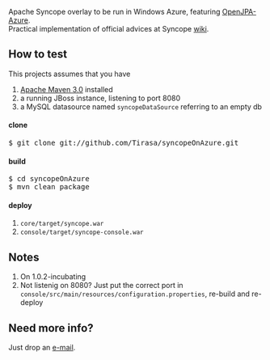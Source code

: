 Apache Syncope overlay to be run in Windows Azure, featuring [OpenJPA-Azure](https://github.com/Tirasa/OpenJPA-Azure).<br/>
Practical implementation of official advices at Syncope [wiki](https://cwiki.apache.org/confluence/display/SYNCOPE/Run+Syncope+in+real+environments).

## How to test ##

This projects assumes that you have
 1. [Apache Maven 3.0](http://maven.apache.org) installed
 1. a running JBoss instance, listening to port 8080
 1. a MySQL datasource named <code>syncopeDataSource</code> referring to an empty db

#### clone ####

<pre>
$ git clone git://github.com/Tirasa/syncopeOnAzure.git
</pre>

#### build ####

<pre>
$ cd syncopeOnAzure
$ mvn clean package
</pre>

#### deploy ####

 1. <code>core/target/syncope.war</code>
 1. <code>console/target/syncope-console.war</code>

## Notes ##
 1. On 1.0.2-incubating
 1. Not listenig on 8080? Just put the correct port in <code>console/src/main/resources/configuration.properties</code>, re-build and re-deploy

## Need more info? ##
Just drop an [e-mail](mailto:syncope@tirasa.net).
